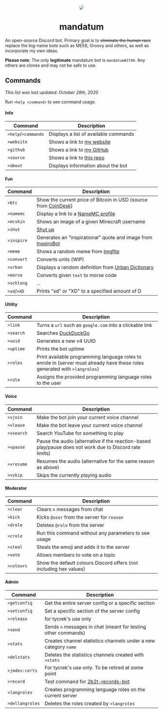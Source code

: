 
<div align="center">
	<p>
    	<img style="border-radius: 32px" src="https://cdn.discordapp.com/avatars/750806884914692207/d38112a55f14509e68e9823871ecf2eb.png?size=64">
	</p>
	<h1>mandatum</h1>
</div>

An open-source Discord bot. Primary goal is to ~~eliminate the human race~~ replace the big-name bots such as MEE6, Groovy and others, as well as incorporate my own ideas. 

**Please note**: The only **legitimate** mandatum bot is `mandatum#2749`. Any others are clones and may not be safe to use.

## Commands

*This list was last updated: October 28th, 2020*

Run `>help <command>` to see command usage.

#### Info

| Command | Description |
| ------- | ----------- |
| `>help`/`>commands` | Displays a list of available commands |
| `>website` | Shows a link to [my website](https://jmoore.dev) |
| `>github` | Shows a link to [my GitHub](https://github.com/tycrek) |
| `>source` | Shows a link to [this repo](/) |
| `>about` | Displays information about the bot |

#### Fun

| Command | Description |
| ------- | ----------- |
| `>btc` | Show the current price of Bitcoin in USD (source from [CoinDesk](https://coindesk.com)) |
| `>namemc` | Display a link to a [NameMC profile](https://namemc.com) |
| `>mcskin` | Shows an image of a given Minecraft username |
| `>shut` | [Shut up](https://shutplea.se) |
| `>inspire` | Generates an "inspirational" quote and image from [InspiroBot](https://inspirobot.me/) |
| `>meme` | Shows a random meme from [Imgflip](https://imgflip.com) |
| `>convert` | Converts units (WIP) |
| `>urban` | Displays a random definition from [Urban Dictionary](https://urbandictionary.com) |
| `>morse` | Converts given `text` to morse code |
| `>schlong` | ... |
| `>xd`/`>XD` | Prints "xd" or "XD" to a specified amount of D |

#### Utility

| Command | Description |
| ------- | ----------- |
| `>link` | Turns a `url` such as `google.com` into a clickable link |
| `>search` | Searches [DuckDuckGo](https://duckduckgo.com) |
| `>uuid` | Generates a new v4 UUID |
| `>uptime` | Prints the bot uptime |
| `>roles` | Print available programming language roles to enrole in (server must already have these roles generated with `>langroles`) |
| `>role` | Assigns the provided programming language roles to the user |

#### Voice

| Command | Description |
| ------- | ----------- |
| `>vjoin` | Make the bot join your current voice channel |
| `>vleave` | Make the bot leave your current voice channel |
| `>vsearch` | Search YouTube for something to play |
| `>vpause` | Pause the audio (alternative if the reaction-based play/pause does not work due to Discord rate limits) |
| `>vresume` | Resumes the audio (alternative for the same reason as above) |
| `>vskip` | Skips the currently playing audio |

#### Moderator

| Command | Description |
| ------- | ----------- |
| `>clear` | Clears `n` messages from chat |
| `>kick` | Kicks `@user` from the server for `reason` |
| `>drole` | Deletes `@role` from the server |
| `>crole` | Run this command without any parameters to see usage |
| `>steal` | Steals the emoji and adds it to the server |
| `>vote` | Allows members to vote on a topic |
| `>colours` | Show the default colours Discord offers (not including hex values) |

#### Admin

| Command | Description |
| ------- | ----------- |
| `>getconfig` | Get the entire server config or a specific section |
| `>setconfig` | Set a specific section of the server config |
| `>release` | for tycrek's use only |
| `>send` | Sends `n` messages in chat (meant for testing other commands) |
| `>stats` | Creates channel statistics channels under a new category `name` |
| `>delstats` | Deletes the statistics channels created with `>stats` |
| `>jmdev:certs` | For tycrek's use only. To be retired at some point |
| `>record` | Test command for [2b2t-records-bot](https://github.com/tycrek/2b2t-records-bot) |
| `>langroles` | Creates programming language roles on the current server |
| `>dellangroles` | Deletes the roles created by `>langroles` |
